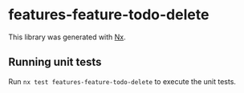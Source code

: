 # features-feature-todo-delete

This library was generated with [Nx](https://nx.dev).

## Running unit tests

Run `nx test features-feature-todo-delete` to execute the unit tests.
